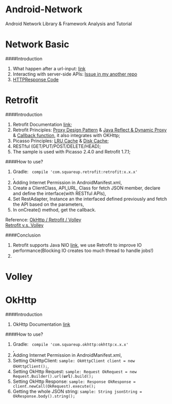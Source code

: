 Android-Network
===============

Android Network Library &amp; Framework Analysis and Tutorial

Network Basic
====
####Introduction
1. What happen after a url-input: [link](http://article.yeeyan.org/view/54517/91367)
2. Interacting with server-side APIs: [Issue in my another repo]()
3. [HTTPResponse Code](http://developer.android.com/reference/org/apache/http/HttpStatus.html#SC_OK)



Retrofit
====
####Introduction
1. Retrofit Documentation [link](http://square.github.io/retrofit/);
2. Retrofit Principles: [Proxy Design Pattern]() & [Java Reflect & Dynamic Proxy]() & [Callback function](), it also integrates with OKHttp;
3. Picasso Principles: [LRU Cache]() & [Disk Cache]();
3. RESTful (GET/PUT/POST/DELETE/HEAD);
4. The sample is used with Picasso 2.4.0 and Retrofit 1.7.1;

####How to use?
1. Gradle: <code> compile 'com.squareup.retrofit:retrofit:x.x.x' </code>,
2. Adding Internet Permission in AndroidManifest.xml,
3. Create a ClientClass, API_URL, Class for fetch JSON member, declare and define the interface(with RESTful APIs),
4. Set RestAdapter, Instance an the interfaced defined previously and fetch the API based on the parameters,
5. In onCreate() method, get the callback.

Reference: [OkHttp / Retrofit / Volley](http://stackoverflow.com/questions/16902716/comparison-of-android-networking-libraries-okhttp-retrofit-volley)  
[Retrofit v.s. Volley](http://instructure.github.io/blog/2013/12/09/volley-vs-retrofit/)

####Conclusion
1. Retrofit supports Java NIO [link](http://shmilyaw-hotmail-com.iteye.com/blog/1896683), we use Retrofit to improve IO performance(Blocking IO creates too much thread to handle jobs!)
2. 

Volley
====

OkHttp
====
####Introduction
1. OkHttp Documentation [link](http://square.github.io/okhttp/)

####How to use?
1. Gradle: <code> compile 'com.squareup.okhttp:okhttp:x.x.x' </code>,
2. Adding Internet Permission in AndroidManifest.xml,
3. Setting OkHttpClient: <code>sample: OkHttpClient client = new OkHttpClient();</code>,
4. Setting OkHttp Request: <code>sample: Request OkRequest = new Request.Builder().url(**url**).build();</code>
5. Setting OkHttp Response: <code>sample: Response OkResponse = client.newCall(OkRequest).execute();</code>
6. Getting the whole JSON string: <code>sample: String jsonString = OkResponse.body().string();


